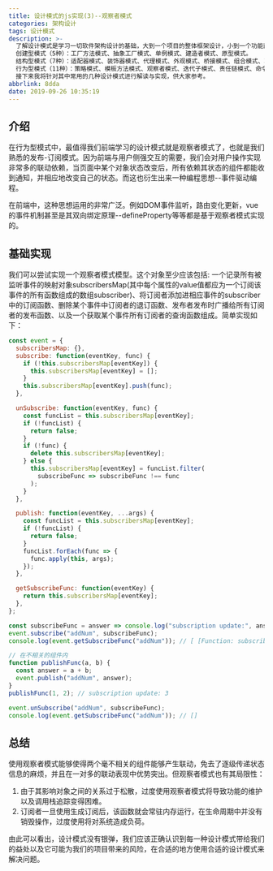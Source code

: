```yaml
---
title: 设计模式的js实现(3)--观察者模式
categories: 架构设计
tags: 设计模式
description: >-
  了解设计模式是学习一切软件架构设计的基础，大到一个项目的整体框架设计，小到一个功能函数的优化，都有着重要意义。《代码大全》中将设计模式共分为了23类，分别为：
  创建型模式（5种）：工厂方法模式、抽象工厂模式、单例模式、建造者模式、原型模式。
  结构型模式（7种）：适配器模式、装饰器模式、代理模式、外观模式、桥接模式、组合模式、享元模式。
  行为型模式（11种）：策略模式、模板方法模式、观察者模式、迭代子模式、责任链模式、命令模式、备忘录模式、状态模式、访问者模式、中介者模式、解释器模式。
  接下来我将针对其中常用的几种设计模式进行解读与实现，供大家参考。
abbrlink: 8dda
date: 2019-09-26 10:35:19
---
```


## 介绍

在行为型模式中，最值得我们前端学习的设计模式就是观察者模式了，也就是我们熟悉的发布-订阅模式。因为前端与用户侧强交互的需要，我们会对用户操作实现非常多的联动依赖，当页面中某个对象状态改变后，所有依赖其状态的组件都能收到通知，并相应地改变自己的状态。而这也衍生出来一种编程思想--事件驱动编程。

在前端中，这种思想运用的非常广泛。例如DOM事件监听，路由变化更新，vue的事件机制甚至是其双向绑定原理--defineProperty等等都是基于观察者模式实现的。

<!-- more -->

## 基础实现

我们可以尝试实现一个观察者模式模型。这个对象至少应该包括: 一个记录所有被监听事件的映射对象subscribersMap(其中每个属性的value值都应为一个订阅该事件的所有函数组成的数组subscriber)、将订阅者添加进相应事件的subscriber中的订阅函数、删除某个事件中订阅者的退订函数、发布者发布时广播给所有订阅者的发布函数、以及一个获取某个事件所有订阅者的查询函数组成。简单实现如下：

```js
const event = {
  subscribersMap: {},
  subscribe: function(eventKey, func) {
    if (!this.subscribersMap[eventKey]) {
      this.subscribersMap[eventKey] = [];
    }
    this.subscribersMap[eventKey].push(func);
  },

  unSubscribe: function(eventKey, func) {
    const funcList = this.subscribersMap[eventKey];
    if (!funcList) {
      return false;
    }
    if (!func) {
      delete this.subscribersMap[eventKey];
    } else {
      this.subscribersMap[eventKey] = funcList.filter(
        subscribeFunc => subscribeFunc !== func
      );
    }
  },

  publish: function(eventKey, ...args) {
    const funcList = this.subscribersMap[eventKey];
    if (!funcList) {
      return false;
    }
    funcList.forEach(func => {
      func.apply(this, args);
    });
  },

  getSubscribeFunc: function(eventKey) {
    return this.subscribersMap[eventKey];
  },
};
```

```js
const subscribeFunc = answer => console.log("subscription update:", answer);
event.subscribe("addNum", subscribeFunc);
console.log(event.getSubscribeFunc("addNum")); // [ [Function: subscribeFunc] ]

// 在不相关的组件内
function publishFunc(a, b) {
  const answer = a + b;
  event.publish("addNum", answer);
}
publishFunc(1, 2); // subscription update: 3

event.unSubscribe("addNum", subscribeFunc);
console.log(event.getSubscribeFunc("addNum")); // []
```

## 总结

使用观察者模式能够使得两个毫不相关的组件能够产生联动，免去了逐级传递状态信息的麻烦，并且在一对多的联动表现中优势突出。但观察者模式也有其局限性：

1. 由于其影响对象之间的关系过于松散，过度使用观察者模式将导致功能的维护以及调用栈追踪变得困难。
2. 订阅者一旦使用生成订阅后，该函数就会常驻内存运行，在生命周期中并没有销毁操作，过度使用将对系统造成负荷。

由此可以看出，设计模式没有银弹，我们应该正确认识到每一种设计模式带给我们的益处以及它可能为我们的项目带来的风险，在合适的地方使用合适的设计模式来解决问题。
